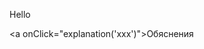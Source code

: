 Hello
<script language="JavaScript">
function explanation (id) {
    alert('hello');
    document.getElementById("demo").style.display="block"; 
}
</script>
<а onClick="explanation('xxx')">Обяснения</a><br>
<div id="xxx" style="display:none">
bla bla bla
</div>
